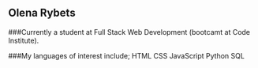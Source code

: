 ## Olena Rybets

###Currently a student at Full Stack Web Development (bootcamt at Code Institute).

###My languages of interest include;
HTML
CSS
JavaScript
Python
SQL
